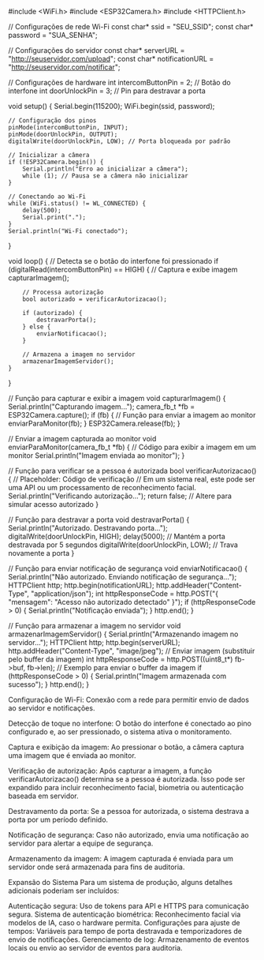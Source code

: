 #include <WiFi.h>
#include <ESP32Camera.h>
#include <HTTPClient.h>

// Configurações de rede Wi-Fi
const char* ssid = "SEU_SSID";
const char* password = "SUA_SENHA";

// Configurações do servidor
const char* serverURL = "http://seuservidor.com/upload";
const char* notificationURL = "http://seuservidor.com/notificar";

// Configurações de hardware
int intercomButtonPin = 2; // Botão do interfone
int doorUnlockPin = 3;     // Pin para destravar a porta

void setup() {
    Serial.begin(115200);
    WiFi.begin(ssid, password);

    // Configuração dos pinos
    pinMode(intercomButtonPin, INPUT);
    pinMode(doorUnlockPin, OUTPUT);
    digitalWrite(doorUnlockPin, LOW); // Porta bloqueada por padrão

    // Inicializar a câmera
    if (!ESP32Camera.begin()) {
        Serial.println("Erro ao inicializar a câmera");
        while (1); // Pausa se a câmera não inicializar
    }

    // Conectando ao Wi-Fi
    while (WiFi.status() != WL_CONNECTED) {
        delay(500);
        Serial.print(".");
    }
    Serial.println("Wi-Fi conectado");
}

void loop() {
    // Detecta se o botão do interfone foi pressionado
    if (digitalRead(intercomButtonPin) == HIGH) {
        // Captura e exibe imagem
        capturarImagem();
        
        // Processa autorização
        bool autorizado = verificarAutorizacao();
        
        if (autorizado) {
            destravarPorta();
        } else {
            enviarNotificacao();
        }
        
        // Armazena a imagem no servidor
        armazenarImagemServidor();
    }
}

// Função para capturar e exibir a imagem
void capturarImagem() {
    Serial.println("Capturando imagem...");
    camera_fb_t *fb = ESP32Camera.capture();
    if (fb) {
        // Função para enviar a imagem ao monitor
        enviarParaMonitor(fb);
    }
    ESP32Camera.release(fb);
}

// Enviar a imagem capturada ao monitor
void enviarParaMonitor(camera_fb_t *fb) {
    // Código para exibir a imagem em um monitor
    Serial.println("Imagem enviada ao monitor");
}

// Função para verificar se a pessoa é autorizada
bool verificarAutorizacao() {
    // Placeholder: Código de verificação
    // Em um sistema real, este pode ser uma API ou um processamento de reconhecimento facial.
    Serial.println("Verificando autorização...");
    return false; // Altere para simular acesso autorizado
}

// Função para destravar a porta
void destravarPorta() {
    Serial.println("Autorizado. Destravando porta...");
    digitalWrite(doorUnlockPin, HIGH);
    delay(5000); // Mantém a porta destravada por 5 segundos
    digitalWrite(doorUnlockPin, LOW); // Trava novamente a porta
}

// Função para enviar notificação de segurança
void enviarNotificacao() {
    Serial.println("Não autorizado. Enviando notificação de segurança...");
    HTTPClient http;
    http.begin(notificationURL);
    http.addHeader("Content-Type", "application/json");
    int httpResponseCode = http.POST("{ \"mensagem\": \"Acesso não autorizado detectado\" }");
    if (httpResponseCode > 0) {
        Serial.println("Notificação enviada");
    }
    http.end();
}

// Função para armazenar a imagem no servidor
void armazenarImagemServidor() {
    Serial.println("Armazenando imagem no servidor...");
    HTTPClient http;
    http.begin(serverURL);
    http.addHeader("Content-Type", "image/jpeg");
    // Enviar imagem (substituir pelo buffer da imagem)
    int httpResponseCode = http.POST((uint8_t*) fb->buf, fb->len); // Exemplo para enviar o buffer da imagem
    if (httpResponseCode > 0) {
        Serial.println("Imagem armazenada com sucesso");
    }
    http.end();
}






Configuração de Wi-Fi: Conexão com a rede para permitir envio de dados ao servidor e notificações.

Detecção de toque no interfone: O botão do interfone é conectado ao pino configurado e, ao ser pressionado, o sistema ativa o monitoramento.

Captura e exibição da imagem: Ao pressionar o botão, a câmera captura uma imagem que é enviada ao monitor.

Verificação de autorização: Após capturar a imagem, a função verificarAutorizacao() determina se a pessoa é autorizada. Isso pode ser expandido para incluir reconhecimento facial, biometria ou autenticação baseada em servidor.

Destravamento da porta: Se a pessoa for autorizada, o sistema destrava a porta por um período definido.

Notificação de segurança: Caso não autorizado, envia uma notificação ao servidor para alertar a equipe de segurança.

Armazenamento da imagem: A imagem capturada é enviada para um servidor onde será armazenada para fins de auditoria.

Expansão do Sistema
Para um sistema de produção, alguns detalhes adicionais poderiam ser incluídos:

Autenticação segura: Uso de tokens para API e HTTPS para comunicação segura.
Sistema de autenticação biométrica: Reconhecimento facial via modelos de IA, caso o hardware permita.
Configurações para ajuste de tempos: Variáveis para tempo de porta destravada e temporizadores de envio de notificações.
Gerenciamento de log: Armazenamento de eventos locais ou envio ao servidor de eventos para auditoria.
